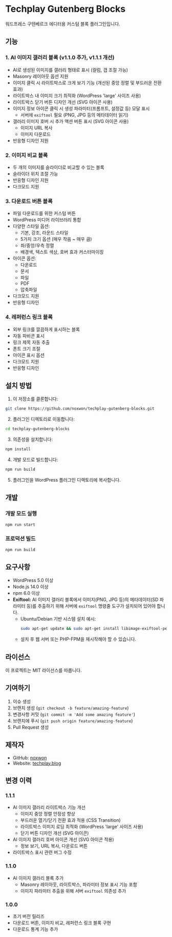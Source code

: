 # Techplay Gutenberg Blocks

워드프레스 구텐베르크 에디터용 커스텀 블록 플러그인입니다.

## 기능

### 1. AI 이미지 갤러리 블록 (v1.1.0 추가, v1.1.1 개선)
- AI로 생성된 이미지를 갤러리 형태로 표시 (컬럼, 갭 조절 가능)
- Masonry 레이아웃 옵션 지원
- 이미지 클릭 시 라이트박스로 크게 보기 기능 (개선된 중앙 정렬 및 부드러운 전환 효과)
- 라이트박스 내 이미지 크기 최적화 (WordPress 'large' 사이즈 사용)
- 라이트박스 닫기 버튼 디자인 개선 (SVG 아이콘 사용)
- 이미지 정보 아이콘 클릭 시 생성 파라미터(프롬프트, 설정값 등) 모달 표시
  - 서버에 `exiftool` 필요 (PNG, JPG 등의 메타데이터 읽기)
- 갤러리 이미지 호버 시 추가 액션 버튼 표시 (SVG 아이콘 사용)
  - 이미지 URL 복사
  - 이미지 다운로드
- 반응형 디자인 지원

### 2. 이미지 비교 블록
- 두 개의 이미지를 슬라이더로 비교할 수 있는 블록
- 슬라이더 위치 조절 가능
- 반응형 디자인 지원
- 다크모드 지원

### 3. 다운로드 버튼 블록
- 파일 다운로드를 위한 커스텀 버튼
- WordPress 미디어 라이브러리 통합
- 다양한 스타일 옵션:
  - 기본, 강조, 라운드 스타일
  - 5가지 크기 옵션 (매우 작음 ~ 매우 큼)
  - 좌/중앙/우측 정렬
  - 배경색, 텍스트 색상, 호버 효과 커스터마이징
- 아이콘 옵션:
  - 다운로드
  - 문서
  - 파일
  - PDF
  - 압축파일
- 다크모드 지원
- 반응형 디자인

### 4. 레퍼런스 링크 블록
- 외부 링크를 깔끔하게 표시하는 블록
- 자동 파비콘 표시
- 링크 제목 자동 추출
- 폰트 크기 조절
- 아이콘 표시 옵션
- 다크모드 지원
- 반응형 디자인

## 설치 방법

1. 이 저장소를 클론합니다:
```bash
git clone https://github.com/noxwon/techplay-gutenberg-blocks.git
```

2. 플러그인 디렉토리로 이동합니다:
```bash
cd techplay-gutenberg-blocks
```

3. 의존성을 설치합니다:
```bash
npm install
```

4. 개발 모드로 빌드합니다:
```bash
npm run build
```

5. 플러그인을 WordPress 플러그인 디렉토리에 복사합니다.

## 개발

### 개발 모드 실행
```bash
npm run start
```

### 프로덕션 빌드
```bash
npm run build
```

## 요구사항

- WordPress 5.0 이상
- Node.js 14.0 이상
- npm 6.0 이상
- **Exiftool:** AI 이미지 갤러리 블록에서 이미지(PNG, JPG 등)의 메타데이터(SD 파라미터 등)를 추출하기 위해 서버에 `exiftool` 명령줄 도구가 설치되어 있어야 합니다.
    - Ubuntu/Debian 기반 시스템 설치 예시:
      ```bash
      sudo apt-get update && sudo apt-get install libimage-exiftool-perl
      ```
    - 설치 후 웹 서버 또는 PHP-FPM을 재시작해야 할 수 있습니다.

## 라이선스

이 프로젝트는 MIT 라이선스를 따릅니다.

## 기여하기

1. 이슈 생성
2. 브랜치 생성 (`git checkout -b feature/amazing-feature`)
3. 변경사항 커밋 (`git commit -m 'Add some amazing feature'`)
4. 브랜치에 푸시 (`git push origin feature/amazing-feature`)
5. Pull Request 생성

## 제작자
- GitHub: [noxwon](https://github.com/noxwon)
- Website: [techplay.blog](https://techplay.blog)

## 변경 이력

### 1.1.1
- AI 이미지 갤러리 라이트박스 기능 개선
  - 이미지 중앙 정렬 안정성 향상
  - 부드러운 열기/닫기 전환 효과 적용 (CSS Transition)
  - 라이트박스 이미지 로딩 최적화 (WordPress 'large' 사이즈 사용)
  - 닫기 버튼 디자인 개선 (SVG 아이콘)
- AI 이미지 갤러리 호버 아이콘 개선 (SVG 아이콘 적용)
  - 정보 보기, URL 복사, 다운로드 버튼
- 라이트박스 표시 관련 버그 수정

### 1.1.0
- AI 이미지 갤러리 블록 추가
  - Masonry 레이아웃, 라이트박스, 파라미터 정보 표시 기능 포함
  - 이미지 파라미터 추출을 위해 서버 `exiftool` 의존성 추가

### 1.0.0
- 초기 버전 릴리즈
- 다운로드 버튼, 이미지 비교, 레퍼런스 링크 블록 구현
- 다운로드 통계 기능 추가 
